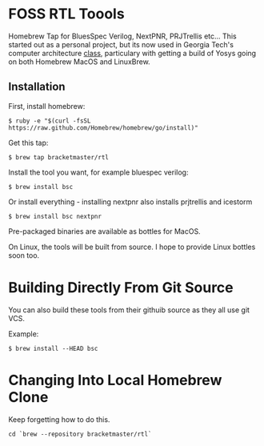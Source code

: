 # FOSS RTL Toools
Homebrew Tap for BluesSpec Verilog, NextPNR, PRJTrellis etc...
This started out as a personal project, but its now used
in Georgia Tech's computer architecture [class](https://comparch-resources.ece.gatech.edu),
particulary with getting a build of Yosys going on both Homebrew MacOS and LinuxBrew.

## Installation

First, install homebrew:

    $ ruby -e "$(curl -fsSL https://raw.github.com/Homebrew/homebrew/go/install)"

Get this tap:

    $ brew tap bracketmaster/rtl

Install the tool you want, for example bluespec verilog:

    $ brew install bsc
    
Or install everything - installing nextpnr also installs prjtrellis and icestorm

    $ brew install bsc nextpnr

Pre-packaged binaries are available as bottles for MacOS.

On Linux, the tools will be built from source. I hope to provide Linux bottles soon too.

# Building Directly From Git Source
You can also build these tools from their githuib source as they
all use git VCS.

Example:

    $ brew install --HEAD bsc

# Changing Into Local Homebrew Clone

Keep forgetting how to do this.

```
cd `brew --repository bracketmaster/rtl`
```